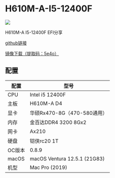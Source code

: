 # H610M-A-I5-12400F
![](https://s1.yesimg.com/2022/116150d2eb911.png)

H610M-A I5-12400F EFI分享 

[github链接](https://github.com/hulang-520/H610M-A-I5-12400F)

[镜像下载（提取码：5e4o）](https://www.aliyundrive.com/s/VzHwdQXgpiu)
## 配置

| 配置 | 型号 |
| --- | --- |
| CPU | Intel i5 12400F |
| 主板 | H610M-A D4 |
| 显卡 | 华硕Rx470-8G（470-580通用） |
| 内存 | 金百达DDR4 3200 8Gx2 |
| 网卡 | Ax210 |
| 硬盘 | 铠侠rc20 1T|
| OC版本 | 0.8.9 |
| macOS | macOS Ventura 12.5.1 (21G83)|
| 机型 | Mac Pro (2019)|
